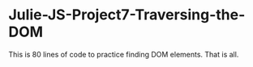 # Julie-JS-Project7-Traversing-the-DOM

This is 80 lines of code to practice finding DOM elements.  That is all.  
